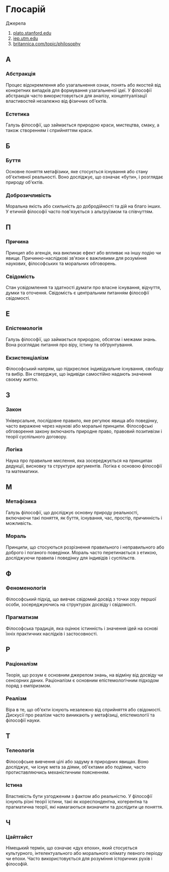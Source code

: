 Глосарій
========

Джерела

1. [plato.stanford.edu](https://plato.stanford.edu/)
2. [iep.utm.edu](https://iep.utm.edu/)
3. [britannica.com/topic/philosophy](https://www.britannica.com/topic/philosophy)

А
---

### Абстракція

   Процес відокремлення або узагальнення ознак, понять або якостей від конкретних випадків для формування узагальненої ідеї. У філософії абстракція часто використовується для аналізу, концептуалізації властивостей незалежно від фізичних об'єктів.

### Естетика

   Галузь філософії, що займається природою краси, мистецтва, смаку, а також створенням і сприйняттям краси.

Б
---

### Буття

   Основне поняття метафізики, яке стосується існування або стану об'єктивної реальності. Воно досліджує, що означає «бути», і розглядає природу об'єктів.

### Доброзичливість

   Моральна якість або схильність до добродійності та дій на благо інших. У етичній філософії часто пов'язується з альтруїзмом та співчуттям.

П
---

### Причина

   Принцип або агенція, яка викликає ефект або впливає на іншу подію чи явище. Причинно-наслідкові зв'язки є важливими для розуміння наукових, філософських та моральних обговорень.

### Свідомість

   Стан усвідомлення та здатності думати про власне існування, відчуття, думки та оточення. Свідомість є центральним питанням філософії свідомості.

Е
---

### Епістемологія

   Галузь філософії, що займається природою, обсягом і межами знань. Вона розглядає питання про віру, істину та обґрунтування.

### Екзистенціалізм

   Філософський напрям, що підкреслює індивідуальне існування, свободу та вибір. Він стверджує, що індивіди самостійно надають значення своєму життю.

З
---

### Закон

   Універсальне, послідовне правило, яке регулює явища або поведінку, часто виражене через наукові або моральні принципи. Філософські обговорення закону включають природне право, правовий позитивізм і теорії суспільного договору.

### Логіка

   Наука про правильне мислення, яка зосереджується на принципах дедукції, висновку та структури аргументів. Логіка є основою філософії та математики.

М
---

### Метафізика

   Галузь філософії, що досліджує основну природу реальності, включаючи такі поняття, як буття, існування, час, простір, причинність і можливість.

### Мораль

   Принципи, що стосуються розрізнення правильного і неправильного або доброго і поганого поведінки. Мораль часто перетинається з етикою, досліджуючи правила і поведінку для індивідів і суспільств.

Ф
---

### Феноменологія

   Філософський підхід, що вивчає свідомий досвід з точки зору першої особи, зосереджуючись на структурах досвіду і свідомості.

### Прагматизм

   Філософська традиція, яка оцінює істинність і значення ідей на основі їхніх практичних наслідків і застосовності.

Р
---

### Раціоналізм

   Теорія, що розум є основним джерелом знань, на відміну від досвіду чи сенсорних даних. Раціоналізм є основним епістемологічним підходом поряд з емпіризмом.

### Реалізм

   Віра в те, що об'єкти існують незалежно від сприйняття або свідомості. Дискусії про реалізм часто виникають у метафізиці, епістемології та філософії науки.

Т
---

### Телеологія

   Філософське вивчення цілі або задуму в природних явищах. Воно досліджує, чи існує мета за діями, об'єктами або подіями, часто протиставляючись механістичним поясненням.

### Істина

   Властивість бути узгодженим з фактом або реальністю. У філософії існують різні теорії істини, такі як кореспондентна, когерентна та прагматична теорії, які намагаються визначити та дослідити це поняття.

Ч
---

### Цайтгайст

   Німецький термін, що означає «дух епохи», який стосується культурного, інтелектуального або морального клімату певного періоду чи епохи. Часто використовується для розуміння історичних рухів і філософій.
